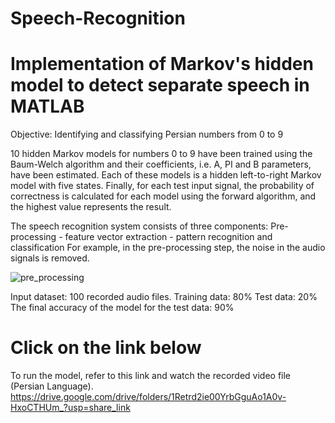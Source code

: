 # Speech-Recognition


# Implementation of Markov's hidden model to detect separate speech in MATLAB

Objective: Identifying and classifying Persian numbers from 0 to 9

10 hidden Markov models for numbers 0 to 9 have been trained using the Baum-Welch algorithm and their coefficients, i.e. A, PI and B parameters, have been estimated.
Each of these models is a hidden left-to-right Markov model with five states. Finally, for each test input signal, the probability of correctness is calculated for each
model using the forward algorithm, and the highest value represents the result.

The speech recognition system consists of three components:
Pre-processing - feature vector extraction - pattern recognition and classification
For example, in the pre-processing step, the noise in the audio signals is removed.

![pre_processing](https://user-images.githubusercontent.com/126339266/221880124-1f77a77c-adef-4323-9958-80b0e0cefd33.png)


Input dataset: 100 recorded audio files.
Training data: 80% 
Test data: 20% 
The final accuracy of the model for the test data: 90%

# Click on the link below
To run the model, refer to this link and watch the recorded video file (Persian Language).
https://drive.google.com/drive/folders/1Retrd2ie00YrbGguAo1A0v-HxoCTHUm_?usp=share_link
